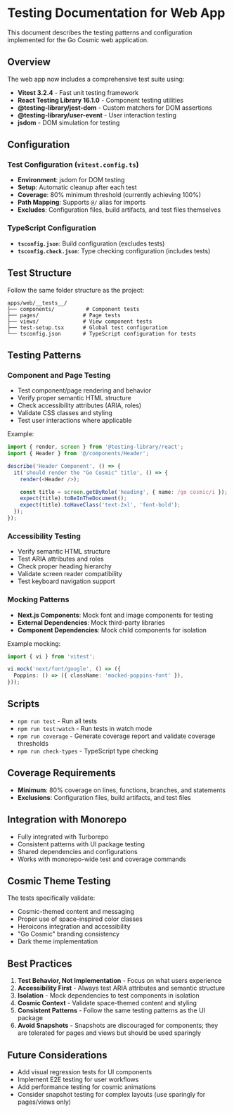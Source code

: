 # Testing Documentation for Web App

This document describes the testing patterns and configuration implemented for the Go Cosmic web application.

## Overview

The web app now includes a comprehensive test suite using:

- **Vitest 3.2.4** - Fast unit testing framework
- **React Testing Library 16.1.0** - Component testing utilities
- **@testing-library/jest-dom** - Custom matchers for DOM assertions
- **@testing-library/user-event** - User interaction testing
- **jsdom** - DOM simulation for testing

## Configuration

### Test Configuration (`vitest.config.ts`)

- **Environment**: jsdom for DOM testing
- **Setup**: Automatic cleanup after each test
- **Coverage**: 80% minimum threshold (currently achieving 100%)
- **Path Mapping**: Supports `@/` alias for imports
- **Excludes**: Configuration files, build artifacts, and test files themselves

### TypeScript Configuration

- **`tsconfig.json`**: Build configuration (excludes tests)
- **`tsconfig.check.json`**: Type checking configuration (includes tests)

## Test Structure

Follow the same folder structure as the project:

```
apps/web/__tests__/
├── components/          # Component tests
├── pages/              # Page tests
├── views/              # View component tests
├── test-setup.tsx      # Global test configuration
└── tsconfig.json       # TypeScript configuration for tests
```

## Testing Patterns

### Component and Page Testing

- Test component/page rendering and behavior
- Verify proper semantic HTML structure
- Check accessibility attributes (ARIA, roles)
- Validate CSS classes and styling
- Test user interactions where applicable

Example:

```typescript
import { render, screen } from '@testing-library/react';
import { Header } from '@/components/Header';

describe('Header Component', () => {
  it('should render the "Go Cosmic" title', () => {
    render(<Header />);

    const title = screen.getByRole('heading', { name: /go cosmic/i });
    expect(title).toBeInTheDocument();
    expect(title).toHaveClass('text-2xl', 'font-bold');
  });
});
```

### Accessibility Testing

- Verify semantic HTML structure
- Test ARIA attributes and roles
- Check proper heading hierarchy
- Validate screen reader compatibility
- Test keyboard navigation support

### Mocking Patterns

- **Next.js Components**: Mock font and image components for testing
- **External Dependencies**: Mock third-party libraries
- **Component Dependencies**: Mock child components for isolation

Example mocking:

```typescript
import { vi } from 'vitest';

vi.mock('next/font/google', () => ({
  Poppins: () => ({ className: 'mocked-poppins-font' }),
}));
```

## Scripts

- `npm run test` - Run all tests
- `npm run test:watch` - Run tests in watch mode
- `npm run coverage` - Generate coverage report and validate coverage thresholds
- `npm run check-types` - TypeScript type checking

## Coverage Requirements

- **Minimum**: 80% coverage on lines, functions, branches, and statements
- **Exclusions**: Configuration files, build artifacts, and test files

## Integration with Monorepo

- Fully integrated with Turborepo
- Consistent patterns with UI package testing
- Shared dependencies and configurations
- Works with monorepo-wide test and coverage commands

## Cosmic Theme Testing

The tests specifically validate:

- Cosmic-themed content and messaging
- Proper use of space-inspired color classes
- Heroicons integration and accessibility
- "Go Cosmic" branding consistency
- Dark theme implementation

## Best Practices

1. **Test Behavior, Not Implementation** - Focus on what users experience
2. **Accessibility First** - Always test ARIA attributes and semantic structure
3. **Isolation** - Mock dependencies to test components in isolation
4. **Cosmic Context** - Validate space-themed content and styling
5. **Consistent Patterns** - Follow the same testing patterns as the UI package
6. **Avoid Snapshots** - Snapshots are discouraged for components; they are tolerated for pages and views but should be used sparingly

## Future Considerations

- Add visual regression tests for UI components
- Implement E2E testing for user workflows
- Add performance testing for cosmic animations
- Consider snapshot testing for complex layouts (use sparingly for pages/views only)
